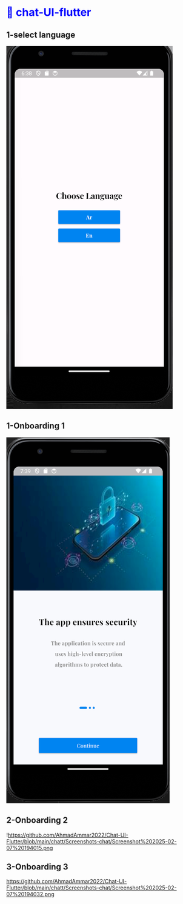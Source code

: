 <h1 style="color:blue; font-weight:bold;">🌟  chat-UI-flutter</h1>


## 1-select language


![App Interface](https://github.com/AhmadAmmar2022/Chat-UI-Flutter/blob/main/chatt/Screenshots-chat/Screenshot%202025-02-07%20183914.png)


## 1-Onboarding 1
![App Interface](https://github.com/AhmadAmmar2022/Chat-UI-Flutter/blob/main/chatt/Screenshots-chat/Screenshot%202025-02-07%20193957.png)

## 2-Onboarding 2
!https://github.com/AhmadAmmar2022/Chat-UI-Flutter/blob/main/chatt/Screenshots-chat/Screenshot%202025-02-07%20194015.png


## 3-Onboarding 3
https://github.com/AhmadAmmar2022/Chat-UI-Flutter/blob/main/chatt/Screenshots-chat/Screenshot%202025-02-07%20194032.png

